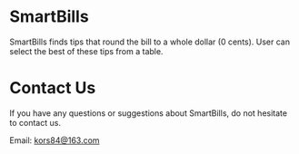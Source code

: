 # SmartBills

SmartBills finds tips that round the bill to a whole dollar (0 cents). User can select the best of these tips from a table.

# Contact Us

If you have any questions or suggestions about SmartBills, do not hesitate to contact us.

Email: kors84@163.com
